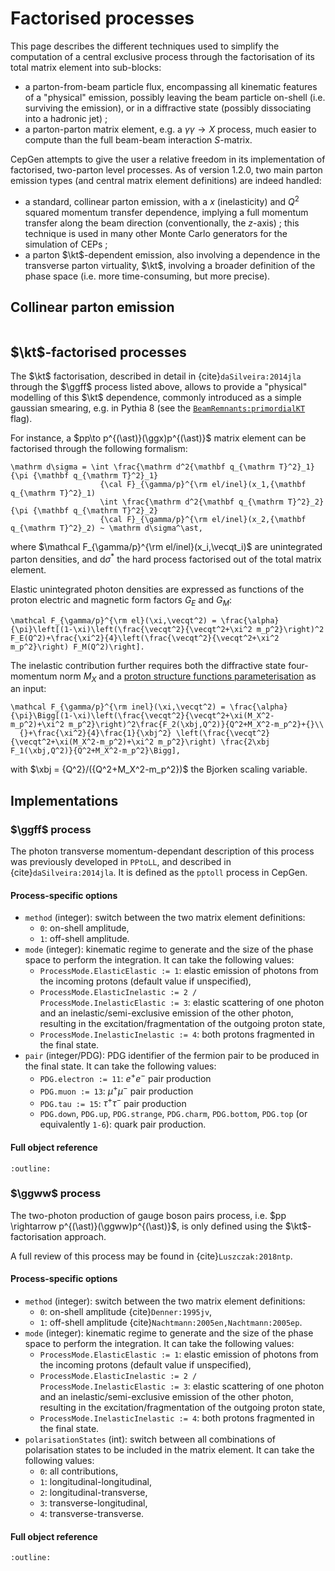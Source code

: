 # Factorised processes

This page describes the different techniques used to simplify the computation of a central exclusive process through the factorisation of its total matrix element into sub-blocks:

- a parton-from-beam particle flux, encompassing all kinematic features of a "physical" emission, possibly leaving the beam particle on-shell (i.e. surviving the emission), or in a diffractive state (possibly dissociating into a hadronic jet) ;
- a parton-parton matrix element, e.g. a $\gamma\gamma\to X$ process, much easier to compute than the full beam-beam interaction $S$-matrix.

CepGen attempts to give the user a relative freedom in its implementation of factorised, two-parton level processes.
As of version 1.2.0, two main parton emission types (and central matrix element definitions) are indeed handled:

- a standard, collinear parton emission, with a $x$ (inelasticity) and $Q^2$ squared momentum transfer dependence, implying a full momentum transfer along the beam direction (conventionally, the $z$-axis) ; this technique is used in many other Monte Carlo generators for the simulation of CEPs ;
- a parton $\kt$-dependent emission, also involving a dependence in the transverse parton virtuality, $\kt$, involving a broader definition of the phase space (i.e. more time-consuming, but more precise).

## Collinear parton emission

```{warning} Under construction
```

## $\kt$-factorised processes

The $\kt$ factorisation, described in detail in {cite}`daSilveira:2014jla` through the $\ggff$ process listed above, allows to provide a "physical" modelling of this $\kt$ dependence, commonly introduced as a simple gaussian smearing, e.g. in Pythia 8 (see the [`BeamRemnants:primordialKT`](https://pythia.org/manuals/pythia8311/BeamRemnants.html) flag).

For instance, a $pp\to p^{(\ast)}(\ggx)p^{(\ast)}$ matrix element can be factorised through the following formalism:

```{math}
\mathrm d\sigma = \int \frac{\mathrm d^2{\mathbf q_{\mathrm T}^2}_1}{\pi {\mathbf q_{\mathrm T}^2}_1}
                    {\cal F}_{\gamma/p}^{\rm el/inel}(x_1,{\mathbf q_{\mathrm T}^2}_1)
                    \int \frac{\mathrm d^2{\mathbf q_{\mathrm T}^2}_2}{\pi {\mathbf q_{\mathrm T}^2}_2}
                    {\cal F}_{\gamma/p}^{\rm el/inel}(x_2,{\mathbf q_{\mathrm T}^2}_2) ~ \mathrm d\sigma^\ast,
```

where $\mathcal F_{\gamma/p}^{\rm el/inel}(x_i,\vecqt_i)$ are unintegrated parton densities, and $\mathrm d\sigma^\ast$ the hard process factorised out of the total matrix element.

Elastic unintegrated photon densities are expressed as functions of the proton electric and magnetic form factors $G_E$ and $G_M$:

```{math}
\mathcal F_{\gamma/p}^{\rm el}(\xi,\vecqt^2) = \frac{\alpha}{\pi}\left[(1-\xi)\left(\frac{\vecqt^2}{\vecqt^2+\xi^2 m_p^2}\right)^2 F_E(Q^2)+\frac{\xi^2}{4}\left(\frac{\vecqt^2}{\vecqt^2+\xi^2 m_p^2}\right) F_M(Q^2)\right].
```

The inelastic contribution further requires both the diffractive state four-momentum norm $M_X$ and a [proton structure functions parameterisation](/structure-functions.md) as an input:

```{math}
\mathcal F_{\gamma/p}^{\rm inel}(\xi,\vecqt^2) = \frac{\alpha}{\pi}\Bigg[(1-\xi)\left(\frac{\vecqt^2}{\vecqt^2+\xi(M_X^2-m_p^2)+\xi^2 m_p^2}\right)^2\frac{F_2(\xbj,Q^2)}{Q^2+M_X^2-m_p^2}+{}\\
  {}+\frac{\xi^2}{4}\frac{1}{\xbj^2} \left(\frac{\vecqt^2}{\vecqt^2+\xi(M_X^2-m_p^2)+\xi^2 m_p^2}\right) \frac{2\xbj F_1(\xbj,Q^2)}{Q^2+M_X^2-m_p^2}\Bigg],
```

with $\xbj = {Q^2}/({Q^2+M_X^2-m_p^2})$ the Bjorken scaling variable.

## Implementations

### $\ggff$ process

The photon transverse momentum-dependant description of this process was previously developed in `PPtoLL`, and described in {cite}`daSilveira:2014jla`.
It is defined as the `pptoll` process in CepGen.

#### Process-specific options

- `method` (integer): switch between the two matrix element definitions:
    - `0`: on-shell amplitude,
    - `1`: off-shell amplitude.
- `mode` (integer): kinematic regime to generate and the size of the phase space to perform the integration. It can take the following values:
    - `ProcessMode.ElasticElastic := 1`: elastic emission of photons from the incoming protons (default value if unspecified),
    - `ProcessMode.ElasticInelastic := 2 / ProcessMode.InelasticElastic := 3`: elastic scattering of one photon and an inelastic/semi-exclusive emission of the other photon, resulting in the excitation/fragmentation of the outgoing proton state,
    - `ProcessMode.InelasticInelastic := 4`: both protons fragmented in the final state.
- `pair` (integer/PDG): PDG identifier of the fermion pair to be produced in the final state. It can take the following values:
    - `PDG.electron := 11`: $e^+e^-$ pair production
    - `PDG.muon := 13`: $\mu^+\mu^-$ pair production
    - `PDG.tau := 15`: $\tau^+\tau^-$ pair production
    - `PDG.down`, `PDG.up`, `PDG.strange`, `PDG.charm`, `PDG.bottom`, `PDG.top` (or equivalently `1-6`): quark pair production.

#### Full object reference

```{doxygenclass} PPtoFF
:outline:
```

### $\ggww$ process

The two-photon production of gauge boson pairs process, i.e. $pp \rightarrow p^{(\ast)}(\ggww)p^{(\ast)}$, is only defined using the $\kt$-factorisation approach.

A full review of this process may be found in {cite}`Luszczak:2018ntp`.

#### Process-specific options

- `method` (integer): switch between the two matrix element definitions:
    - `0`: on-shell amplitude {cite}`Denner:1995jv`,
    - `1`: off-shell amplitude {cite}`Nachtmann:2005en,Nachtmann:2005ep`.
- `mode` (integer): kinematic regime to generate and the size of the phase space to perform the integration. It can take the following values:
    - `ProcessMode.ElasticElastic := 1`: elastic emission of photons from the incoming protons (default value if unspecified),
    - `ProcessMode.ElasticInelastic := 2 / ProcessMode.InelasticElastic := 3`: elastic scattering of one photon and an inelastic/semi-exclusive emission of the other photon, resulting in the excitation/fragmentation of the outgoing proton state,
    - `ProcessMode.InelasticInelastic := 4`: both protons fragmented in the final state.
- `polarisationStates` (int): switch between all combinations of polarisation states to be included in the matrix element. It can take the following values:
    - `0`: all contributions,
    - `1`: longitudinal-longitudinal,
    - `2`: longitudinal-transverse,
    - `3`: transverse-longitudinal,
    - `4`: transverse-transverse.

#### Full object reference

```{doxygenclass} PPtoWW
:outline:
```
